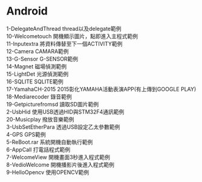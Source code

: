 # Android

1-DelegateAndThread      thread以及delegate範例 </br>
10-Welcometouch          開機顯示圖片，點即進入主程式範例</br>
11-Inputextra            將資料傳替至下一個ACTIVITY範例</br>
12-Camera                CAMARA範例</br>
13-G-Sensor              G-SENSOR範例</br>
14-Magnet                磁場偵測範例</br>
15-LightDet              光源偵測範例</br>
16-SQLITE                SQLITE範例</br>
17-YamahaCH-2015         2015彰化YAMAHA活動表演APP(有上傳到GOOGLE PLAY)  </br>
18-Mediarecoder          錄音範例</br>
19-Getpicturefromsd      讀取SD圖片範例</br>
2-UsbHid                 使用USB透過HID與STM32F4通訊範例</br>
20-Musicplay             撥放音樂範例</br>
3-UsbSetEtherPara        透過USB設定乙太參數範例</br>
4-GPS                    GPS範例</br>
5-ReBoot.rar             系統開機自動執行範例</br>
6-AppCall                打電話程式範例</br>
7-WelcomeView            開機畫面3秒進入程式範例</br>
8-VedioWelcome           開機播影片後進入程式範例</br>
9-HelloOpencv            使用OPENCV範例</br>
